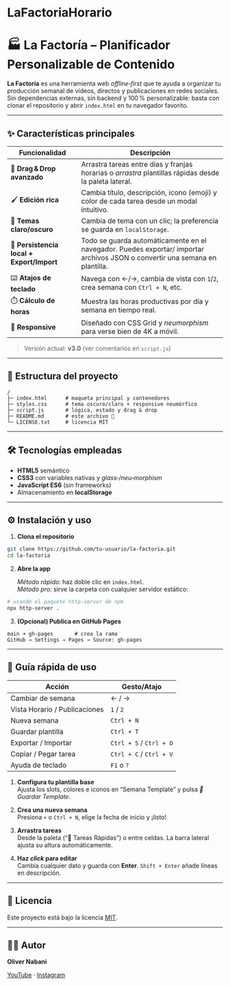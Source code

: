 # LaFactoriaHorario

# 🏭 La Factoría – Planificador Personalizable de Contenido

**La Factoría** es una herramienta web _offline‑first_ que te ayuda a organizar tu producción semanal de vídeos, directos y publicaciones en redes sociales.  
Sin dependencias externas, sin backend y 100 % personalizable: basta con clonar el repositorio y abrir `index.html` en tu navegador favorito.

---

## ✨ Características principales

| Funcionalidad | Descripción |
|--------------|-------------|
| 🚀 **Drag & Drop avanzado** | Arrastra tareas entre días y franjas horarias o _arrastra_ plantillas rápidas desde la paleta lateral. |
| 🖌️ **Edición rica** | Cambia título, descripción, icono (emoji) y color de cada tarea desde un modal intuitivo. |
| 🎨 **Temas claro/oscuro** | Cambia de tema con un clic; la preferencia se guarda en `localStorage`. |
| 💾 **Persistencia local + Export/Import** | Todo se guarda automáticamente en el navegador. Puedes exportar/ importar archivos JSON o convertir una semana en plantilla. |
| ⌨️ **Atajos de teclado** | Navega con ←/→, cambia de vista con `1`/`2`, crea semana con `Ctrl + N`, etc. |
| ⏱️ **Cálculo de horas** | Muestra las horas productivas por día y semana en tiempo real. |
| 📱 **Responsive** | Diseñado con CSS Grid y _neumorphism_ para verse bien de 4K a móvil. |

> Versión actual: **v3.0** (ver comentarios en `script.js`)

---

## 📂 Estructura del proyecto

```text
/
├─ index.html      # maqueta principal y contenedores
├─ styles.css      # tema oscuro/claro + responsive neumórfico
├─ script.js       # lógica, estado y drag & drop
├─ README.md       # este archivo 🙂
└─ LICENSE.txt     # licencia MIT
```

---

## 🛠️ Tecnologías empleadas

* **HTML5** semántico  
* **CSS3** con variables nativas y _glass‑/neu‑morphism_  
* **JavaScript ES6** (sin frameworks)  
* Almacenamiento en **localStorage**

---

## ⚙️ Instalación y uso

1. **Clona el repositorio**

```bash
git clone https://github.com/tu‑usuario/la‑factoria.git
cd la‑factoria
```

2. **Abre la app**

   *Método rápido:* haz doble clic en `index.html`.  
   *Método pro:* sirve la carpeta con cualquier servidor estático:

```bash
# usando el paquete http‑server de npm
npx http-server .
```

3. **(Opcional) Publica en GitHub Pages**

```
main ➜ gh-pages       # crea la rama
GitHub → Settings → Pages → Source: gh‑pages
```

---

## 🚀 Guía rápida de uso

| Acción | Gesto/Atajo |
|--------|-------------|
| Cambiar de semana | ← / → |
| Vista Horario / Publicaciones | `1` / `2` |
| Nueva semana | `Ctrl + N` |
| Guardar plantilla | `Ctrl + T` |
| Exportar / Importar | `Ctrl + S` / `Ctrl + O` |
| Copiar / Pegar tarea | `Ctrl + C` / `Ctrl + V` |
| Ayuda de teclado | `F1` o `?` |

1. **Configura tu plantilla base**  
   Ajusta los slots, colores e iconos en “Semana Template” y pulsa _💾 Guardar Template_.

2. **Crea una nueva semana**  
   Presiona `+` o `Ctrl + N`, elige la fecha de inicio y ¡listo!

3. **Arrastra tareas**  
   Desde la paleta (“🎨 Tareas Rápidas”) o entre celdas. La barra lateral ajusta su altura automáticamente.

4. **Haz _click_ para editar**  
   Cambia cualquier dato y guarda con **Enter**. `Shift + Enter` añade líneas en descripción.

---

## 📝 Licencia

Este proyecto está bajo la licencia [MIT](LICENSE).

---

## 👩‍💻 Autor

**Oliver Nabani**  

[YouTube](https://youtube.com/@olivernabani) · [Instagram](https://instagram.com/olivernabani)

